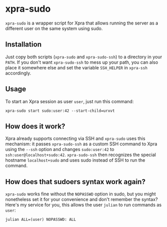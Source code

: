 xpra-sudo
=========

`xpra-sudo` is a wrapper script for Xpra that allows running the server as a
different user on the same system using sudo.

Installation
------------

Just copy both scripts (`xpra-sudo` and `xpra-sudo-ssh`) to a directory in your
`PATH`. If you don't want `xpra-sudo-ssh` to mess up your path, you can also
place it somewhere else and set the variable `SSH_HELPER` in `xpra-ssh`
accordingly.

Usage
-----

To start an Xpra session as user `user`, just run this command:

    xpra-sudo start sudo:user:42 --start-child=urxvt

How does it work?
-----------------

Xpra already supports connecting via SSH and `xpra-sudo` uses this mechanism:
it passes `xpra-sudo-ssh` as a custom SSH command to Xpra using the `--ssh`
option and changes `sudo:user:42` to `ssh:user@localhost+sudo:42`.
`xpra-sudo-ssh` then recognizes the special hostname `localhost+sudo` and uses
sudo instead of SSH to run the command.

How does that sudoers syntax work again?
----------------------------------------

`xpra-sudo` works fine without the `NOPASSWD` option in sudo, but you might
nonetheless set it for your convenience and don't remember the syntax? Here's
my service for you, this allows the user `julian` to run commands as `user`:

    julian ALL=(user) NOPASSWD: ALL
